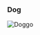 
### Dog

![Doggo](https://media.tenor.com/images/4653cab601012d45914782bc482a6390/tenor.gif)


```python

```
